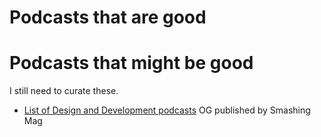 # Podcasts that are good

# Podcasts that might be good
I still need to curate these.
- [List of Design and Development podcasts](http://ddtomorrow.com/podcasts-for-designers-developers/) OG published by Smashing Mag